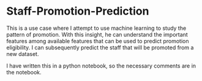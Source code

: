 # Staff-Promotion-Prediction
This is a use case where I attempt to use machine learning to study the pattern of promotion. 
With this insight, he can understand the important features among available features that can be used to predict promotion eligibility.
I can subsequently predict the staff that will be promoted from a new dataset.

I have written this in a python notebook, so the necessary comments are in the notebook.
